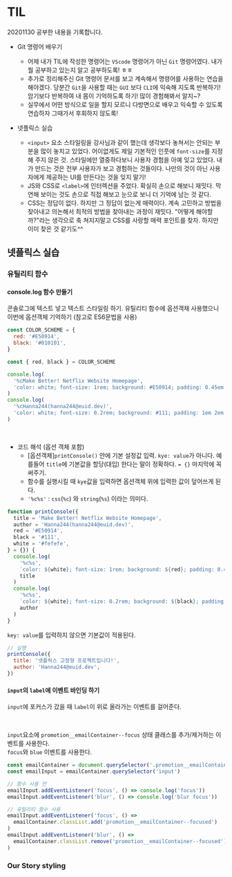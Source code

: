 # TIL

20201130 공부한 내용을 기록합니다.

* Git 명령어 배우기
  - 어제 내가 TIL에 작성한 명령어는 `VScode` 명령어가 아닌 `Git` 명령어였다. 내가 뭘 공부하고 있는지 알고 공부하도록! ㅎㅎ
  - 추가로 정리해주신 Git 명령어 문서를 보고 계속해서 명령어를 사용하는 연습을 해야겠다. 당분간 `Git`을 사용할 때는 `GUI` 보다 `CLI`에 익숙해 지도록 반복하기! 암기보다 반복하여 내 몸이 기억하도록 하기! 많이 경험해봐서 알지~?
  - 실무에서 어떤 방식으로 일을 할지 모르니 다방면으로 배우고 익숙할 수 있도록 연습하자 그때가서 후회하지 않도록!

* 넷플릭스 실습
  - `<input>` 요소 스타일링을 강사님과 같이 했는데 생각보다 놓쳐서는 안되는 부분을 많이 놓치고 있었다. 어이없게도 제일 기본적인 인풋에 `font-size`를 지정해 주지 않은 것. 스타일에만 열중하다보니 사용자 경험을 아예 잊고 있었다. 내가 만드는 것은 전부 사용자가 보고 경험하는 것들이다. 나만의 것이 아닌 사용자에게 제공하는 UI를 만든다는 것을 잊지 말기!
  - JS와 CSS로 `<label>`에 인터렉션을 주었다. 확실히 손으로 해보니 재밋다. 막연해 보이는 것도 손으로 직접 해보고 눈으로 보니 더 기억에 남는 것 같다. 
  - CSS는 정답이 없다. 하지만 그 정답이 없는게 매력이다. 계속 고민하고 방법을 찾아내고 의논해서 최적의 방법을 찾아내는 과정이 재밋다. "어떻게 해야할까?"라는 생각으로 축 쳐지지말고 CSS를 사랑할 매력 포인트를 찾자. 하지만 이미 찾은 것 같기도^^

## 넷플릭스 실습 

### 유틸리티 함수 

#### console.log 함수 만들기

콘솔로그에 텍스트 넣고 텍스트 스타일링 하기. 유틸리티 함수에 옵션객채 사용했으니 이번에 옵션객체 기억하기 (참고로 ES6문법을 사용)

```js
const COLOR_SCHEME = {
  red: '#E50914',
  black: '#010101',
}

const { red, black } = COLOR_SCHEME

console.log(
  '%cMake Better! Netflix Website Homepage',
  'color: white; font-size: 1rem; background: #E50914; padding: 0.45em 0.82em'
)
console.log(
  '%cHanna244(hanna244@euid.dev)',
  'color: white; font-size: 0.2rem; background: #111; padding: 1em 2em'
)
```
<br />

* 코드 해석 (옵션 객체 포함)
  - [옵션객체]`printConsole()` 안에 기본 설정값 입력. `kye: value`가 아니다. 예를들어 `title`에 기본값을 할당(대입) 한다는 말이 정확하다. `= {}` 마지막에 꼭 써주기.
  - 함수를 실행시킬 때 `kye`값을 입력하면 옵션객체 위에 입력한 값이 덮어쓰게 된다. 
  - `'%c%s'` : `css`(`%c`) 와 `string`(`%s`) 이라는 의미다. 
```js
function printConsole({
  title = 'Make Better! Netflix Website Homepage',
  author = 'Hanna244(hanna244@euid.dev)',
  red = '#E50914',
  black = '#111',
  white = '#fefefe',
} = {}) {
  console.log(
    '%c%s',
    `color: ${white}; font-size: 1rem; background: ${red}; padding: 0.45em 0.82em`,
    title
  )
  console.log(
    '%c%s',
    `color: ${white}; font-size: 0.2rem; background: ${black}; padding: 1em 2em`,
    author
  )
}
```

`key: value`를 입력하지 않으면 기본값이 적용된다. 
```js
// 실행
printConsole({
  title: '넷플릭스 고정형 프로젝트입니다!',
  author: 'Hanna244@euid.dev',
})
```

#### `input`의 `label`에 이벤트 바인딩 하기

`input`에 포커스가 갔을 때 `label`이 위로 올라가는 이벤트를 걸어준다.

<br />

`input`요소에 `promotion__emailContainer--focus` 상태 클래스를 추가/제거하는 이벤트를 사용한다.       
`focus`와 `blue` 이벤트를 사용한다.

```js
const emailContainer = document.querySelector('.promotion__emailContainer')
const emailInput = emailContainer.querySelector('input')

// 함수 사용 전 
emailInput.addEventListener('focus', () => console.log('focus'))
emailInput.addEventListener('blur', () => console.log('blur focus'))

// 유틸리티 함수 사용
emailInput.addEventListener('focus', () =>
  emailContainer.classList.add('promotion__emailContainer--focused')
)
emailInput.addEventListener('blur', () =>
  emailContainer.classList.remove('promotion__emailContainer--focused')
)
```

### Our Story styling

